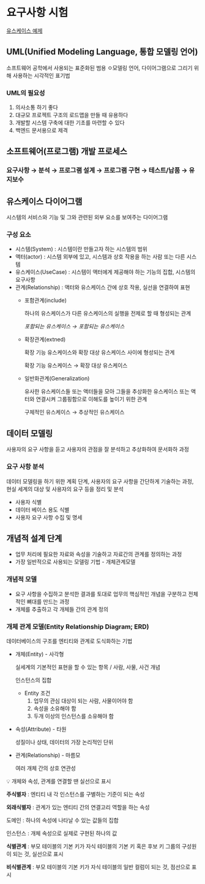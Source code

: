 # 요구사항 시험

[유스케이스 예제](UseCase_ex.md)



## UML(Unified Modeling Language, 통합 모델링 언어)

소프트웨어 공학에서 사용되는 표준화된 범용 ㅇ모델링 언어, 다이어그램으로 그리기 위해 사용하는 시각적인 표기법

### UML의 필요성

1. 의사소통 하기 좋다
2. 대규모 프로젝트 구조의 로드맵을 만들 때 유용하다
3. 개발할 시스템 구축에 대한 기초를 마련할 수 있다
4. 백엔드 문서용으로 제격

## 소프트웨어(프로그램) 개발 프로세스

### 요구사항 → 분석 → 프로그램 설계 → 프로그램 구현 → 테스트/납품 → 유지보수

## 유스케이스 다이어그램

시스템의 서비스와 기능 및 그와 관련된 외부 요소를 보여주는 다이어그램

### 구성 요소

- 시스템(System) : 시스템이란 만들고자 하는 시스템의 범위
- 액터(actor) : 시스템 외부에 있고, 시스템과 상호 작용을 하는 사람 또는 다른 시스템
- 유스케이스(UseCase) : 시스템이 액터에게 제공해야 하는 기능의 집합, 시스템의 요구사항
- 관계(Relationship) : 액터와 유스케이스 간에 상호 작용, 실선을 연결하여 표현
    - 포함관계(include)
        
        하나의 유스케이스가 다른 유스케이스의 실행을 전제로 할 때 형성되는 관계
        
        *포함되는 유스케이스 → 포함되는 유스케이스*
        
    - 확장관계(extned)
        
        확장 기능 유스케이스와 확장 대상 유스케이스 사이에 형성되는 관계
        
        확장 기능 유스케이스 → 확장 대상 유스케이스
        
    - 일반화관계(Generalization)
        
        유사한 유스케이스들 또는 액터들을 모아 그들을 추상화한 유스케이스 또는 액터와 연결시켜 그룹핑함으로 이해도를 높이기 위한 관계
        
        구체적인 유스케이스 → 추상적인 유스케이스
        

## 데이터 모델링

사용자의 요구 사항을 듣고 사용자의 관점을 잘 분석하고 추상화하여 문서화하 과정

### 요구 사항 분석

데이터 모델링을 하기 위한 계획 단계, 사용자의 요구 사항을 간단하게 기술하는 과정, 현실 세계의 대상 및 사용자의 요구 등을 정리 및 분석

- 사용자 식별
- 데이터 베이스 용도 식별
- 사용자 요구 사항 수집 및 명세

## 개념적 설계 단계

- 업무 처리에 필요한 자료와 속성을 기술하고 자료간의 관계를 정의하는 과정
- 가장 일반적으로 사용되는 모델링 기법 - 개체관계모델

### 개념적 모델

- 요구 사항을 수집하고 분석한 결과를 토대로 업무의 핵심적인 개념을 구분하고 전체적인 뼈대를 만드는 과정
- 개체를 추출하고 각 개체들 간의 관계 정의

### 개체 관계 모델(Entity Relationship Diagram; ERD)

데이터베이스의 구조를 엔티티와 관계로 도식화하는 기법

- 개체(Entity) - 사각형
    
    실세계의 기본적인 표현을 할 수 있는 항목 / 사람, 사물, 사건 개념
    
    인스턴스의 집합
    
    - Entity 조건
        1. 업무의 관심 대상이 되는 사람, 사물이어야 함
        2. 속성을 소유해야 함
        3. 두개 이상의 인스턴스를 소유해야 함
- 속성(Attribute) - 타원
    
    성질이나 상태, 데이터의 가장 논리적인 단위
    
- 관계(Relationship) - 마름모
    
    여러 개체 간의 상호 연관성
    

<aside>
💡 개체와 속성, 관계를 연결할 땐 실선으로 표시

</aside>

**주식별자** : 엔티티 내 각 인스턴스를 구별하는 기준이 되는 속성

**외래식별자** : 관계가 있는 엔티티 간의 연결고리 역할을 하는 속성

도메인 : 하나의 속성에 나타날 수 있는 값들의 집합

인스턴스 : 개체 속성으로 실제로 구현된 하나의 값

**식별관계** : 부모 테이블의 기본 키가 자식 테이블의 기본 키 혹은 후보 키 그룹의 구성원이 되는 것, 실선으로 표시

**비식별관계** : 부모 테이블의 기본 키가 자식 테이블의 일반 컬럼이 되는 것, 점선으로 표시